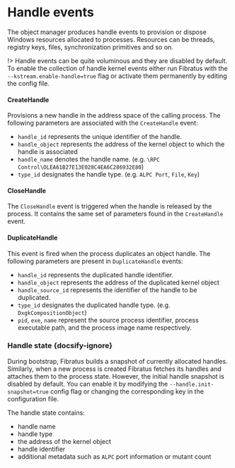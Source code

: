 # Handle events

The object manager produces handle events to provision or dispose Windows resources allocated to processes. Resources can be threads, registry keys, files, synchronization primitives and so on.

!> Handle events can be quite voluminous and they are disabled by default. To enable the collection of handle kernel events either run Fibratus with the `--kstream.enable-handle=true` flag or activate them permanently by editing the config file.

#### CreateHandle

Provisions a new handle in the address space of the calling process. The following parameters are associated with the `CreateHandle` event:

- `handle_id` represents the unique identifier of the handle.
- `handle_object` represents the address of the kernel object to which the handle is associated
- `handle_name` denotes the handle name. (e.g. `\RPC Control\OLEA61B27E13E028C4EA6C286932E80`)
- `type_id` designates the handle type. (e.g. `ALPC Port`, `File`, `Key`)

#### CloseHandle

The `CloseHandle` event is triggered when the handle is released by the process. It contains the same set of parameters found in the `CreateHandle` event.

#### DuplicateHandle

This event is fired when the process duplicates an object handle. The following parameters are present in `DuplicateHandle` events:

- `handle_id` represents the duplicated handle identifier.
- `handle_object` represents the address of the duplicated kernel object
- `handle_source_id` represents the identifier of the handle to be duplicated.
- `type_id` designates the duplicated handle type. (e.g. `DxgkCompositionObject`)
- `pid`, `exe`, `name` represent the source process identifier, process executable path, and the process image name respectively.

### Handle state {docsify-ignore}

During bootstrap, Fibratus builds a snapshot of currently allocated handles. Similarly, when a new process is created Fibratus fetches its handles and attaches them to the process state. However, the initial handle snapshot is disabled by default. You can enable it by modifying the `--handle.init-snapshot=true` config flag or changing the corresponding key in the configuration file.

The handle state contains:

- handle name
- handle type
- the address of the kernel object
- handle identifier
- additional metadata such as `ALPC` port information or mutant count
